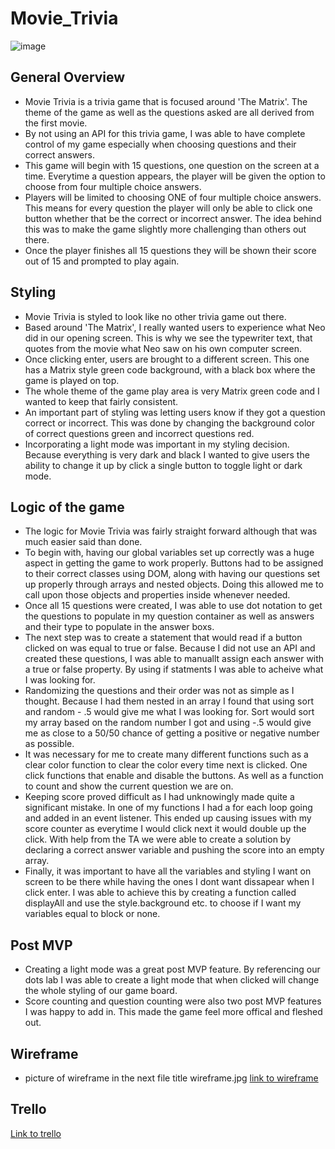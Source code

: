 # Movie_Trivia

![image](https://hips.hearstapps.com/hmg-prod/images/23-1597850983.jpg)

## General Overview

- Movie Trivia is a trivia game that is focused around 'The Matrix'. The theme of the game as well as the questions asked are all derived from the first movie.
- By not using an API for this trivia game, I was able to have complete control of my game especially when choosing questions and their correct answers.
- This game will begin with 15 questions, one question on the screen at a time. Everytime a question appears, the player will be given the option to choose from four multiple choice answers.
- Players will be limited to choosing ONE of four multiple choice answers. This means for every question the player will only be able to click one button whether that be the correct or incorrect answer. The idea behind this was to make the game slightly more challenging than others out there.
- Once the player finishes all 15 questions they will be shown their score out of 15 and prompted to play again.

## Styling

- Movie Trivia is styled to look like no other trivia game out there.
- Based around 'The Matrix', I really wanted users to experience what Neo did in our opening screen. This is why we see the typewriter text, that quotes from the movie what Neo saw on his own computer screen.
- Once clicking enter, users are brought to a different screen. This one has a Matrix style green code background, with a black box where the game is played on top.
- The whole theme of the game play area is very Matrix green code and I wanted to keep that fairly consistent.
- An important part of styling was letting users know if they got a question correct or incorrect. This was done by changing the background color of correct questions green and incorrect questions red.
- Incorporating a light mode was important in my styling decision. Because everything is very dark and black I wanted to give users the ability to change it up by click a single button to toggle light or dark mode.

## Logic of the game

- The logic for Movie Trivia was fairly straight forward although that was much easier said than done.
- To begin with, having our global variables set up correctly was a huge aspect in getting the game to work properly. Buttons had to be assigned to their correct classes using DOM, along with having our questions set up properly through arrays and nested objects. Doing this allowed me to call upon those objects and properties inside whenever needed.
- Once all 15 questions were created, I was able to use dot notation to get the questions to populate in my question container as well as answers and their type to populate in the answer boxs.
- The next step was to create a statement that would read if a button clicked on was equal to true or false. Because I did not use an API and created these questions, I was able to manuallt assign each answer with a true or false property. By using if statments I was able to acheive what I was looking for.
- Randomizing the questions and their order was not as simple as I thought. Because I had them nested in an array I found that using sort and random - .5 would give me what I was looking for. Sort would sort my array based on the random number I got and using -.5 would give me as close to a 50/50 chance of getting a positive or negative number as possible.
- It was necessary for me to create many different functions such as a clear color function to clear the color every time next is clicked. One click functions that enable and disable the buttons. As well as a function to count and show the current question we are on.
- Keeping score proved difficult as I had unknowingly made quite a significant mistake. In one of my functions I had a for each loop going and added in an event listener. This ended up causing issues with my score counter as everytime I would click next it would double up the click. With help from the TA we were able to create a solution by declaring a correct answer variable and pushing the score into an empty array.
- Finally, it was important to have all the variables and styling I want on screen to be there while having the ones I dont want dissapear when I click enter. I was able to achieve this by creating a function called displayAll and use the style.background etc. to choose if I want my variables equal to block or none.

## Post MVP

- Creating a light mode was a great post MVP feature. By referencing our dots lab I was able to create a light mode that when clicked will change the whole styling of our game board.
- Score counting and question counting were also two post MVP features I was happy to add in. This made the game feel more offical and fleshed out.

## Wireframe

- picture of wireframe in the next file title wireframe.jpg
  [link to wireframe](https://wireframe.cc/5vf3cH)

## Trello

[Link to trello](https://trello.com/b/3SE6LPp0/project-1)
